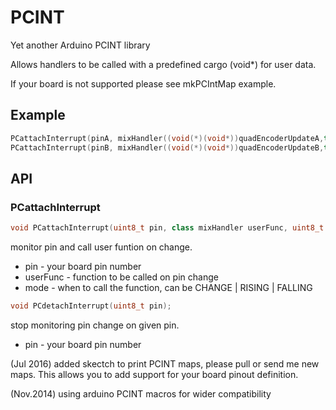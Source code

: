 # PCINT

Yet another Arduino PCINT library

Allows handlers to be called with a predefined cargo (void*) for user data.

If your board is not supported please see mkPCIntMap example.

## Example

```c++
PCattachInterrupt(pinA, mixHandler((void(*)(void*))quadEncoderUpdateA,this), CHANGE);
PCattachInterrupt(pinB, mixHandler((void(*)(void*))quadEncoderUpdateB,this), CHANGE);
```

## API

### PCattachInterrupt

```c++
void PCattachInterrupt(uint8_t pin, class mixHandler userFunc, uint8_t mode);
```
monitor pin and call user funtion on change.

- pin - your board pin number
- userFunc - function to be called on pin change
- mode - when to call the function, can be CHANGE | RISING | FALLING

```c++
void PCdetachInterrupt(uint8_t pin);
```

stop monitoring pin change on given pin.

- pin - your board pin number

(Jul 2016) added skectch to print PCINT maps, please pull or send me new maps.
This allows you to add support for your board pinout definition.

(Nov.2014) using arduino PCINT macros for wider compatibility
